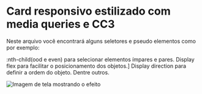 # Card responsivo estilizado com media queries e CC3

Neste arquivo você encontrará alguns seletores e pseudo elementos como por exemplo:

:nth-child(ood e even) para selecionar elementos ímpares e pares.
Display flex para facilitar o posicionamento dos objetos.]
Display direction para definir a ordem do objeto.
Dentre outros.

![Imagem de tela mostrando o efeito](https://github.com/alexandrebatista2014/card-responsive-css3-media-queries/blob/master/card-responsivo.gif)
